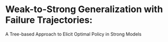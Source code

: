# Weak-to-Strong Generalization with Failure Trajectories:  
  A Tree-based Approach to Elicit Optimal Policy in Strong Models

